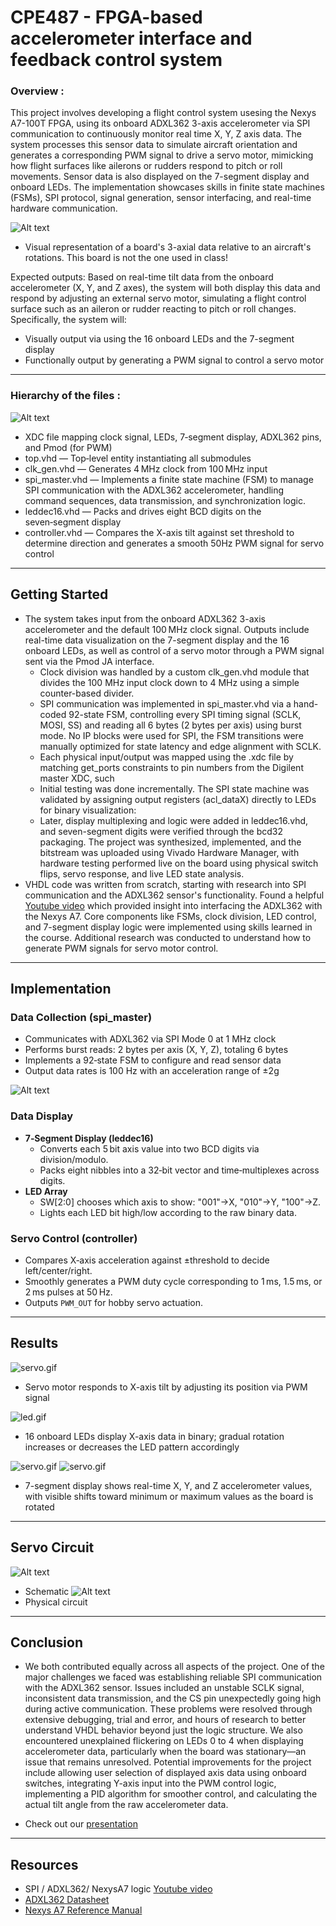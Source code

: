 # CPE487 - FPGA-based accelerometer interface and feedback control system

### Overview :
This project involves developing a flight control system usesing the Nexys A7-100T FPGA, using its onboard ADXL362 3-axis accelerometer via SPI communication to continuously monitor real time X, Y, Z axis data. The system processes this sensor data to simulate aircraft orientation and generates a corresponding PWM signal to drive a servo motor, mimicking how flight surfaces like ailerons or rudders respond to pitch or roll movements. Sensor data is also displayed on the 7-segment display and onboard LEDs. The implementation showcases skills in finite state machines (FSMs), SPI protocol, signal generation, sensor interfacing, and real-time hardware communication.

 ![Alt text](visual1.png)
 - Visual representation of a board's 3-axial data relative to an aircraft's rotations. This board is not the one used in class!


Expected outputs: 
Based on real-time tilt data from the onboard accelerometer (X, Y, and Z axes), the system will both display this data and respond by adjusting an external servo motor, simulating a flight control surface such as an aileron or rudder reacting to pitch or roll changes. Specifically, the system will: 
- Visually output via using the 16 onboard LEDs and the 7-segment display
- Functionally output by generating a PWM signal to control a servo motor

-----------------------
### Hierarchy of the files : 
![Alt text](Hierarchy.png)
- XDC file mapping clock signal, LEDs, 7‑segment display, ADXL362 pins, and Pmod (for PWM)
- top.vhd        — Top‑level entity instantiating all submodules
- clk_gen.vhd    — Generates 4 MHz clock from 100 MHz input
- spi_master.vhd — Implements a finite state machine (FSM) to manage SPI communication with the ADXL362 accelerometer, handling command sequences, data transmission, and synchronization logic.
- leddec16.vhd   — Packs and drives eight BCD digits on the seven‑segment display
- controller.vhd — Compares the X-axis tilt against set threshold to determine direction and generates a smooth 50Hz PWM signal for servo control


---------

## Getting Started
- The system takes input from the onboard ADXL362 3-axis accelerometer and the default 100 MHz clock signal. Outputs include real-time data visualization on the 7-segment display and the 16 onboard LEDs, as well as control of a servo motor through a PWM signal sent via the Pmod JA interface.
   -  Clock division was handled by a custom clk_gen.vhd module that divides the 100 MHz input clock down to 4 MHz using a simple counter-based divider.
   - SPI communication was implemented in spi_master.vhd via a hand-coded 92-state FSM, controlling every SPI timing signal (SCLK, MOSI, SS) and reading all 6 bytes (2 bytes per axis) using burst mode. No IP blocks were used for SPI, the FSM transitions were manually optimized for state latency and edge alignment with SCLK.
   - Each physical input/output was mapped using the .xdc file by matching get_ports constraints to pin numbers from the Digilent master XDC, such 
   - Initial testing was done incrementally. The SPI state machine was validated by assigning output registers (acl_dataX) directly to LEDs for binary visualization:
   - Later, display multiplexing and logic were added in leddec16.vhd, and seven-segment digits were verified through the bcd32 packaging. The project was synthesized, implemented, and the bitstream was uploaded using Vivado Hardware Manager, with hardware testing performed live on the board using physical switch flips, servo response, and live LED state analysis.
- VHDL code was written from scratch, starting with research into SPI communication and the ADXL362 sensor's functionality. Found a helpful [Youtube video](https://www.youtube.com/watch?v=7b3YwQWwvXM) which provided insight into interfacing the ADXL362 with the Nexys A7. Core components like FSMs, clock division, LED control, and 7-segment display logic were implemented using skills learned in the course. Additional research was conducted to understand how to generate PWM signals for servo motor control.

---------
## Implementation

### Data Collection (spi_master)
- Communicates with ADXL362 via SPI Mode 0 at 1 MHz clock
- Performs burst reads: 2 bytes per axis (X, Y, Z), totaling 6 bytes
- Implements a 92‑state FSM to configure and read sensor data
- Output data rates is 100 Hz with an acceleration range of ±2g

 ![Alt text](FSM.png)


### Data Display
- **7‑Segment Display (leddec16)**
  - Converts each 5 bit axis value into two BCD digits via division/modulo.
  - Packs eight nibbles into a 32‑bit vector and time‑multiplexes across digits.
- **LED Array**
  - SW[2:0] chooses which axis to show: "001"→X, "010"→Y, "100"→Z.
  - Lights each LED bit high/low according to the raw binary data.

### Servo Control (controller)
- Compares X‑axis acceleration against ±threshold to decide left/center/right.
- Smoothly generates a PWM duty cycle corresponding to 1 ms, 1.5 ms, or 2 ms pulses at 50 Hz.
- Outputs `PWM_OUT` for hobby servo actuation.

---------
## Results
![servo.gif](v1-ezgif.com-optimize.gif)
- Servo motor responds to X-axis tilt by adjusting its position via PWM signal
  
![led.gif](v2-ezgif.com-optimize.gif)
- 16 onboard LEDs display X-axis data in binary; gradual rotation increases or decreases the LED pattern accordingly

![servo.gif](v3-ezgif.com-optimize.gif)
![servo.gif](v4-ezgif.com-optimize.gif)
- 7-segment display shows real-time X, Y, and Z accelerometer values, with visible shifts toward minimum or maximum values as the board is rotated


---------
## Servo Circuit
![Alt text](Schematic.png)
- Schematic
![Alt text](Circuit.png)
- Physical circuit
  
---------
## Conclusion
- We both contributed equally across all aspects of the project. One of the major challenges we faced was establishing reliable SPI communication with the ADXL362 sensor. Issues included an unstable SCLK signal, inconsistent data transmission, and the CS pin unexpectedly going high during active communication. These problems were resolved through extensive debugging, trial and error, and hours of research to better understand VHDL behavior beyond just the logic structure. We also encountered unexplained flickering on LEDs 0 to 4 when displaying accelerometer data, particularly when the board was stationary—an issue that remains unresolved. Potential improvements for the project include allowing user selection of displayed axis data using onboard switches, integrating Y-axis input into the PWM control logic, implementing a PID algorithm for smoother control, and calculating the actual tilt angle from the raw accelerometer data.

- Check out our [presentation](Presentation.pdf)
  
---------
## Resources
- SPI / ADXL362/ NexysA7 logic [Youtube video](https://www.youtube.com/watch?v=7b3YwQWwvXM)
- [ADXL362 Datasheet](adxl362.pdf)
- [Nexys A7 Reference Manual](https://digilent.com/reference/programmable-logic/nexys-a7/reference-manual)








